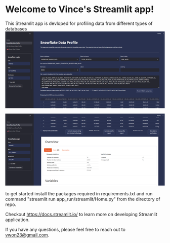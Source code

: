 # Welcome to Vince's Streamlit app!

This Streamlit app is devloped for profiling data from different types of databases
![Alt text](images/example.png)

![Alt text](images/example2.png)

to get started install the packages required in requirements.txt and run command "streamlit run app_run/streamlit/Home.py" from the directory of repo.

Checkout https://docs.streamlit.io/ to learn more on developing Streamlit application.

If you have any questions, please feel free to reach out to vwon23@gmail.com.